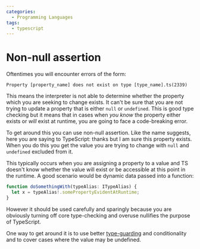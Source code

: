```yaml
---
categories:
  - Programming Languages
tags:
  - typescript
---
```


# Non-null assertion

Oftentimes you will encounter errors of the form:

`Property [property_name] does not exist on type [type_name].ts(2339)`

This means the interpreter is not able to determine whether the property which you are seeking to change exists. It can't be sure that you are not trying to update a property that is either `null` or `undefined`. This is good type checking but it means that in cases when _you know_ the property either exists or _will_ exist at runtime, you are going to face a code-breaking error.

To get around this you can use non-null assertion. Like the name suggests, here you are saying to TypeScript: thanks but I am sure this property exists. When you do this you get the value you are trying to change with `null` and `undefined` excluded from it.

This typically occurs when you are assigning a property to a value and TS doesn't know whether the value will exist or be accessible at this point in the runtime. A good scenario would be dynamic data passed into a function:

```ts
function doSomethingWith(typeAlias: ITypeAlias) {
  let x = typeAlias!.somePropertyEvidentAtRuntime;
}
```

However it should be used carefully and sparingly because you are obviously turning off core type-checking and overuse nullifies the purpose of TypeScript.

One way to get around it is to use better [type-guarding](./Type_guarding_and_narrowing.md) and conditionality and to cover cases where the value may be undefined.
